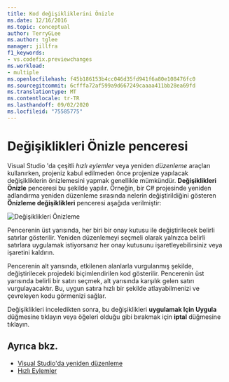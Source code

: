 ```yaml
---
title: Kod değişikliklerini Önizle
ms.date: 12/16/2016
ms.topic: conceptual
author: TerryGLee
ms.author: tglee
manager: jillfra
f1_keywords:
- vs.codefix.previewchanges
ms.workload:
- multiple
ms.openlocfilehash: f45b186153b4cc046d35fd941f6a80e108476fc0
ms.sourcegitcommit: 6cfffa72af599a9d667249caaaa411bb28ea69fd
ms.translationtype: MT
ms.contentlocale: tr-TR
ms.lasthandoff: 09/02/2020
ms.locfileid: "75585775"
---
```

# <a name="preview-changes-window"></a>Değişiklikleri Önizle penceresi

Visual Studio 'da çeşitli *hızlı eylemler* veya yeniden *düzenleme* araçları kullanırken, projeniz kabul edilmeden önce projenize yapılacak değişikliklerin önizlemesini yapmak genellikle mümkündür. **Değişiklikleri Önizle** penceresi bu şekilde yapılır.  Örneğin, bir C# projesinde yeniden adlandırma yeniden düzenleme sırasında nelerin değiştirildiğini gösteren **Önizleme değişiklikleri** penceresi aşağıda verilmiştir:

![Değişiklikleri Önizleme](media/previewchanges.png)

Pencerenin üst yarısında, her biri bir onay kutusu ile değiştirilecek belirli satırlar gösterilir. Yeniden düzenlemeyi seçmeli olarak yalnızca belirli satırlara uygulamak istiyorsanız her onay kutusunu işaretleyebilirsiniz veya işaretini kaldırın.

Pencerenin alt yarısında, etkilenen alanlarla vurgulanmış şekilde, değiştirilecek projedeki biçimlendirilen kod gösterilir. Pencerenin üst yarısında belirli bir satırı seçmek, alt yarısında karşılık gelen satırı vurgulayacaktır. Bu, uygun satıra hızlı bir şekilde atlayabilmenizi ve çevreleyen kodu görmenizi sağlar.

Değişiklikleri inceledikten sonra, bu değişiklikleri **uygulamak Için Uygula** düğmesine tıklayın veya öğeleri olduğu gibi bırakmak için **iptal** düğmesine tıklayın.

## <a name="see-also"></a>Ayrıca bkz.

- [Visual Studio'da yeniden düzenleme](../ide/refactoring-in-visual-studio.md)
- [Hızlı Eylemler](../ide/quick-actions.md)
